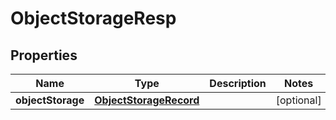 # ObjectStorageResp

## Properties
Name | Type | Description | Notes
------------ | ------------- | ------------- | -------------
**objectStorage** | [**ObjectStorageRecord**](ObjectStorageRecord.md) |  |  [optional]
